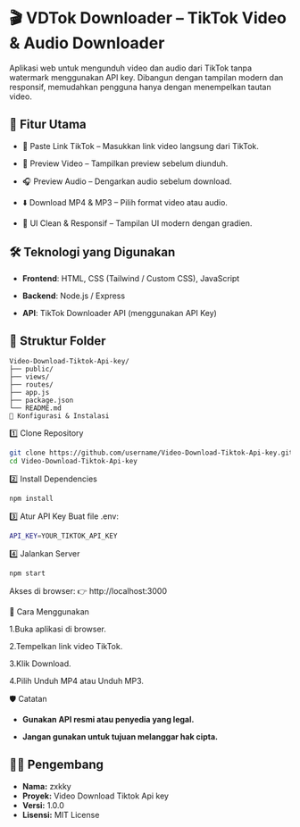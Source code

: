 # 🎬 VDTok Downloader – TikTok Video & Audio Downloader

Aplikasi web untuk mengunduh video dan audio dari TikTok tanpa watermark menggunakan API key. Dibangun dengan tampilan modern dan responsif, memudahkan pengguna hanya dengan menempelkan tautan video.

## 🚀 Fitur Utama

- 🔗 Paste Link TikTok – Masukkan link video langsung dari TikTok.

- 🎥 Preview Video – Tampilkan preview sebelum diunduh.

- 🎧 Preview Audio – Dengarkan audio sebelum download.

- ⬇️ Download MP4 & MP3 – Pilih format video atau audio.

- 🧼 UI Clean & Responsif – Tampilan UI modern dengan gradien.

## 🛠️ Teknologi yang Digunakan

- **Frontend**: HTML, CSS (Tailwind / Custom CSS), JavaScript

- **Backend**: Node.js / Express

- **API**: TikTok Downloader API (menggunakan API Key)

## 📂 Struktur Folder
```
Video-Download-Tiktok-Api-key/
├── public/
├── views/
├── routes/
├── app.js
├── package.json
└── README.md
🔧 Konfigurasi & Instalasi
```
1️⃣ Clone Repository
```bash
git clone https://github.com/username/Video-Download-Tiktok-Api-key.git
cd Video-Download-Tiktok-Api-key
```
2️⃣ Install Dependencies
```bash
npm install
```
3️⃣ Atur API Key
Buat file .env:
```bash
API_KEY=YOUR_TIKTOK_API_KEY
```
4️⃣ Jalankan Server
```bash
npm start
```
Akses di browser:
👉 http://localhost:3000

🧪 Cara Menggunakan

1.Buka aplikasi di browser.

2.Tempelkan link video TikTok.

3.Klik Download.

4.Pilih Unduh MP4 atau Unduh MP3.

🛡️ Catatan

- **Gunakan API resmi atau penyedia yang legal.**

- **Jangan gunakan untuk tujuan melanggar hak cipta.**

## 👨‍💻 Pengembang

- **Nama:** zxkky  
- **Proyek:** Video Download Tiktok Api key
- **Versi:** 1.0.0  
- **Lisensi:** MIT License  
	
	
